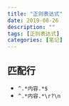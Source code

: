 ```yaml
---
title: "正则表达式"
date: 2019-08-26
description: ""
tags: [正则表达式]
categories: [笔记]
---
```


## 匹配行
- `^.*内容.*$`
- `^.*内容.*\r?\n`